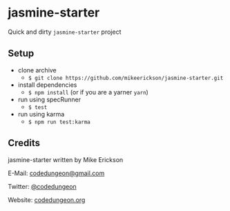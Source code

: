 # jasmine-starter


Quick and dirty `jasmine-starter` project

## Setup

- clone archive
  - `$ git clone https://github.com/mikeerickson/jasmine-starter.git`
- install dependencies
  - `$ npm install` (or if you are a yarner `yarn`)
- run using specRunner
  - `$ test`
- run using karma
  - `$ npm run test:karma`

## Credits

jasmine-starter written by Mike Erickson

E-Mail: [codedungeon@gmail.com](mailto:codedungeon@gmail.com)

Twitter: [@codedungeon](http://twitter.com/codedungeon)

Website: [codedungeon.org](http://codedungeon.org)
